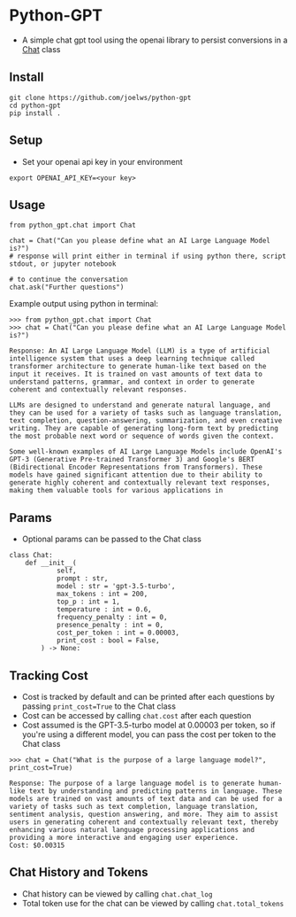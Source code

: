 # Python-GPT
- A simple chat gpt tool using the openai library to persist conversions in a [Chat](./python_gpt/chat.py) class

## Install
```
git clone https://github.com/joelws/python-gpt
cd python-gpt
pip install .
```

## Setup
- Set your openai api key in your environment
```
export OPENAI_API_KEY=<your key>
```

## Usage
```
from python_gpt.chat import Chat

chat = Chat("Can you please define what an AI Large Language Model is?")
# response will print either in terminal if using python there, script stdout, or jupyter notebook

# to continue the conversation
chat.ask("Further questions")
```
Example output using python in terminal:
```
>>> from python_gpt.chat import Chat
>>> chat = Chat("Can you please define what an AI Large Language Model is?")
                                                                                                                                               Response: An AI Large Language Model (LLM) is a type of artificial intelligence system that uses a deep learning technique called transformer architecture to generate human-like text based on the input it receives. It is trained on vast amounts of text data to understand patterns, grammar, and context in order to generate coherent and contextually relevant responses.

LLMs are designed to understand and generate natural language, and they can be used for a variety of tasks such as language translation, text completion, question-answering, summarization, and even creative writing. They are capable of generating long-form text by predicting the most probable next word or sequence of words given the context.

Some well-known examples of AI Large Language Models include OpenAI's GPT-3 (Generative Pre-trained Transformer 3) and Google's BERT (Bidirectional Encoder Representations from Transformers). These models have gained significant attention due to their ability to generate highly coherent and contextually relevant text responses, making them valuable tools for various applications in
```

## Params
- Optional params can be passed to the Chat class
```
class Chat:
    def __init__(
            self, 
            prompt : str,
            model : str = 'gpt-3.5-turbo',
            max_tokens : int = 200,
            top_p : int = 1,
            temperature : int = 0.6,
            frequency_penalty : int = 0,
            presence_penalty : int = 0,
            cost_per_token : int = 0.00003,
            print_cost : bool = False,
        ) -> None:
```

## Tracking Cost
- Cost is tracked by default and can be printed after each questions by passing `print_cost=True` to the Chat class
- Cost can be accessed by calling `chat.cost` after each question
- Cost assumed is the GPT-3.5-turbo model at 0.00003 per token, so if you're using a different model, you can pass the cost per token to the Chat class
```
>>> chat = Chat("What is the purpose of a large language model?", print_cost=True)
                                                                                                                    Response: The purpose of a large language model is to generate human-like text by understanding and predicting patterns in language. These models are trained on vast amounts of text data and can be used for a variety of tasks such as text completion, language translation, sentiment analysis, question answering, and more. They aim to assist users in generating coherent and contextually relevant text, thereby enhancing various natural language processing applications and providing a more interactive and engaging user experience.
Cost: $0.00315
```

## Chat History and Tokens
- Chat history can be viewed by calling `chat.chat_log`
- Total token use for the chat can be viewed by calling `chat.total_tokens`